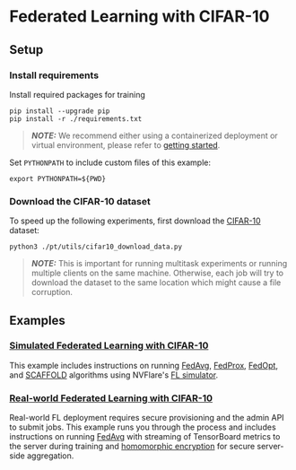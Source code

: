 # Federated Learning with CIFAR-10

## Setup
### Install requirements

Install required packages for training
```
pip install --upgrade pip
pip install -r ./requirements.txt
```

> **_NOTE:_**  We recommend either using a containerized deployment or virtual environment, 
> please refer to [getting started](https://nvflare.readthedocs.io/en/latest/getting_started.html).

Set `PYTHONPATH` to include custom files of this example:
```
export PYTHONPATH=${PWD}
```

### Download the CIFAR-10 dataset 
To speed up the following experiments, first download the [CIFAR-10](https://www.cs.toronto.edu/~kriz/cifar.html) dataset:
```
python3 ./pt/utils/cifar10_download_data.py
```

> **_NOTE:_** This is important for running multitask experiments or running multiple clients on the same machine.
> Otherwise, each job will try to download the dataset to the same location which might cause a file corruption.

## Examples

### [Simulated Federated Learning with CIFAR-10](./cifar10-sim/README.md)
This example includes instructions on running [FedAvg](https://arxiv.org/abs/1602.05629), 
[FedProx](https://arxiv.org/abs/1812.06127), [FedOpt](https://arxiv.org/abs/2003.00295), 
and [SCAFFOLD](https://arxiv.org/abs/1910.06378) algorithms using NVFlare's 
[FL simulator](https://nvflare.readthedocs.io/en/latest/user_guide/fl_simulator.html).

### [Real-world Federated Learning with CIFAR-10](./cifar10-real-world/README.md)
Real-world FL deployment requires secure provisioning and the admin API to submit jobs. 
This example runs you through the process and includes instructions on running 
[FedAvg](https://arxiv.org/abs/1602.05629) with streaming of TensorBoard metrics to the server during training 
and [homomorphic encryption](https://developer.nvidia.com/blog/federated-learning-with-homomorphic-encryption/)
for secure server-side aggregation.

